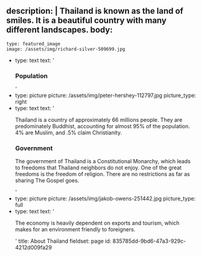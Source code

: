 description: |
  Thailand is known as the land of smiles. It is a beautiful country with many different landscapes.
body:
  - 
    type: featured_image
    image: /assets/img/richard-silver-509699.jpg
  - 
    type: text
    text: '<h3>Population</h3>'
  - 
    type: picture
    picture: /assets/img/peter-hershey-112797.jpg
    picture_type: right
  - 
    type: text
    text: '<p>Thailand is a country of approximately 66 millions people. They are predominately Buddhist, accounting for almost 95% of the population. 4% are Muslim, and .5% claim Christianity.<br></p><h3>Government</h3><p>The government of Thailand is a Constitutional Monarchy, which leads to freedoms that Thailand neighbors do not enjoy. One of the great freedoms is the freedom of religion. There are no restrictions as far as sharing The Gospel goes.</p>'
  - 
    type: picture
    picture: /assets/img/jakob-owens-251442.jpg
    picture_type: full
  - 
    type: text
    text: '<p>The economy is heavily dependent on exports and tourism, which makes for an <g class="gr_ gr_4 gr-alert gr_spell gr_inline_cards gr_run_anim ContextualSpelling multiReplace" id="4" data-gr-id="4">environment friendly</g> to foreigners.</p>'
title: About Thailand
fieldset: page
id: 835785dd-9bd6-47a3-929c-4212d009fa29
